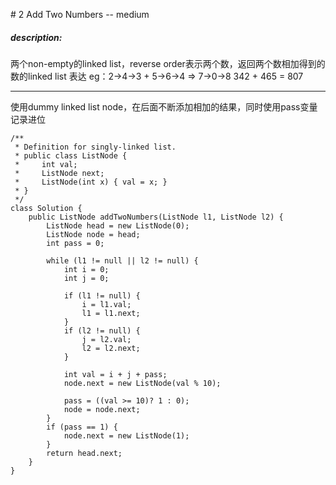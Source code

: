 \# 2 Add Two Numbers -- medium

##### description:
两个non-empty的linked list，reverse order表示两个数，返回两个数相加得到的数的linked list 表达
eg：2->4->3  +  5->6->4
=> 7->0->8
342 + 465 = 807
****************
使用dummy linked list node，在后面不断添加相加的结果，同时使用pass变量记录进位
```
/**
 * Definition for singly-linked list.
 * public class ListNode {
 *     int val;
 *     ListNode next;
 *     ListNode(int x) { val = x; }
 * }
 */
class Solution {
    public ListNode addTwoNumbers(ListNode l1, ListNode l2) {
        ListNode head = new ListNode(0);
        ListNode node = head;    
        int pass = 0;

        while (l1 != null || l2 != null) {
            int i = 0;
            int j = 0;

            if (l1 != null) {
                i = l1.val;
                l1 = l1.next;
            }
            if (l2 != null) {
                j = l2.val;
                l2 = l2.next;
            }

            int val = i + j + pass;
            node.next = new ListNode(val % 10);

            pass = ((val >= 10)? 1 : 0);
            node = node.next;
        }
        if (pass == 1) {
            node.next = new ListNode(1);
        }
        return head.next;
    }
}
```
